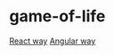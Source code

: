 # game-of-life
<a href="https://diegocardoso93.github.io/game-of-life/react/build/index.html" target="_blank">React way</a>
<a href="https://diegocardoso93.github.io/game-of-life/angular/dist/index.html" target="_blank">Angular way</a>